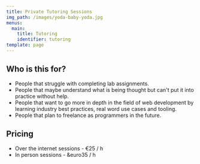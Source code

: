 ```yaml
---
title: Private Tutoring Sessions
img_path: /images/yoda-baby-yoda.jpg
menus:
  main:
    title: Tutoring
    identifier: tutoring
template: page
---
```

## Who is this for?
- People that struggle with completing lab assignments.
- People that maybe understand what is being thought but can't put it into practice without help.
- People that want to go more in depth in the field of web development by learning industry best practices, real word use cases and tooling.
- People that plan to freelance as programmers in the future.

## Pricing

- Over the internet sessions - &euro;25 / h
- In person sessions - &euro35 / h

